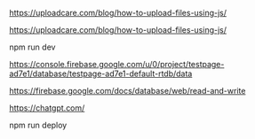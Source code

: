https://uploadcare.com/blog/how-to-upload-files-using-js/



https://uploadcare.com/blog/how-to-upload-files-using-js/



npm run dev

https://console.firebase.google.com/u/0/project/testpage-ad7e1/database/testpage-ad7e1-default-rtdb/data

https://firebase.google.com/docs/database/web/read-and-write

https://chatgpt.com/










npm run deploy